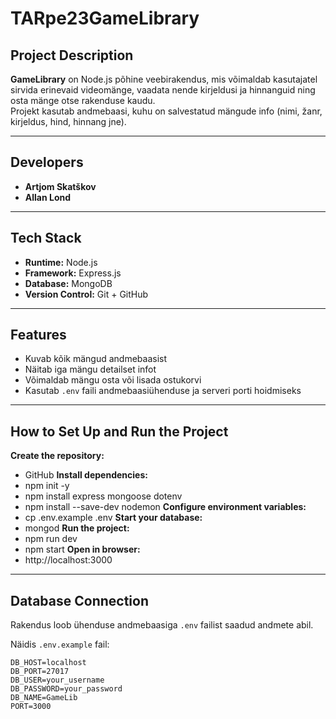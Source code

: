 # TARpe23GameLibrary

## Project Description
**GameLibrary** on Node.js põhine veebirakendus, mis võimaldab kasutajatel sirvida erinevaid videomänge, vaadata nende kirjeldusi ja hinnanguid ning osta mänge otse rakenduse kaudu.  
Projekt kasutab andmebaasi, kuhu on salvestatud mängude info (nimi, žanr, kirjeldus, hind, hinnang jne).

---

## Developers
- **Artjom Skatškov**
- **Allan Lond**

---

## Tech Stack
- **Runtime:** Node.js  
- **Framework:** Express.js  
- **Database:** MongoDB 
- **Version Control:** Git + GitHub  

---

## Features
- Kuvab kõik mängud andmebaasist  
- Näitab iga mängu detailset infot  
- Võimaldab mängu osta või lisada ostukorvi  
- Kasutab `.env` faili andmebaasiühenduse ja serveri porti hoidmiseks  

---

## How to Set Up and Run the Project

**Create the repository:** 
- GitHub
**Install dependencies:**
- npm init -y
- npm install express mongoose dotenv
- npm install --save-dev nodemon
**Configure environment variables:**
- cp .env.example .env
**Start your database:**
- mongod
**Run the project:**
- npm run dev
- npm start
**Open in browser:**
- http://localhost:3000

---

## Database Connection
Rakendus loob ühenduse andmebaasiga `.env` failist saadud andmete abil.

Näidis `.env.example` fail:

```env
DB_HOST=localhost
DB_PORT=27017
DB_USER=your_username
DB_PASSWORD=your_password
DB_NAME=GameLib
PORT=3000

